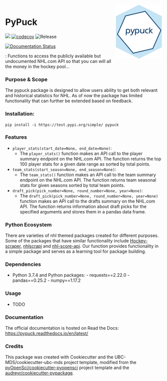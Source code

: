 <img src="img/pypuck_logo.png" width="150" align = "right">

# PyPuck

![](https://github.com/UBC-MDS/pypuck/workflows/build/badge.svg) [![codecov](https://codecov.io/gh/UBC-MDS/pypuck/branch/master/graph/badge.svg)](https://codecov.io/gh/UBC-MDS/pypuck) ![Release](https://github.com/UBC-MDS/pypuck/workflows/Release/badge.svg)

[![Documentation Status](https://readthedocs.org/projects/pypuck/badge/?version=latest)](https://pypuck.readthedocs.io/en/latest/?badge=latest)

: Functions to access the publicly available but undocumented NHL.com API so that you can will all the money in the hockey pool...

### Purpose & Scope
The pypuck package is designed to allow users ability to get both relevant and historical statistics for NHL. As of now the package has limited functionality that can further be extended based on feedback.     

### Installation:

```
pip install -i https://test.pypi.org/simple/ pypuck
```

### Features

- `player_stats(start_date=None, end_date=None)`:
	- The `player_stats()` function makes an API call to the player summary endpoint on the NHL.com API. The function returns the top 100 player stats for a given date range as sorted by total points.
- `team_stats(start_season=None, end_season=None)`:
	- The `team_stats()` function makes an API call to the team summary endpoint on the NHL.com API. The function returns team seasonal stats for given seasons sorted by total team points.
- `draft_pick(pick_number=None, round_number=None, year=None)`:
	- The `draft_pick(pick_number=None, round_number=None, year=None)` function makes an API call to the drafts summary on the NHL.com API. The function returns information about draft picks for the specified arguments and stores them in a pandas data frame. 

### Python Ecosystem
There are varieties of nhl themed packages created for different purposes. Some of the packages that have similar functionality include [Hockey-scraper](https://github.com/HarryShomer/Hockey-Scraper), [nhlscrapi](https://pythonhosted.org/nhlscrapi/) and [nhl-score-api](https://github.com/peruukki/nhl-score-api). Our function provides functionality in a simple package and serves as a learning tool for package building.  


### Dependencies
- Python 3.7.4 and Python packages:
      - requests==2.22.0
      - pandas==0.25.2
      - numpy==1.17.2

### Usage
- TODO


### Documentation
The official documentation is hosted on Read the Docs: <https://pypuck.readthedocs.io/en/latest/>

### Credits
This package was created with Cookiecutter and the UBC-MDS/cookiecutter-ubc-mds project template, modified from the [pyOpenSci/cookiecutter-pyopensci](https://github.com/pyOpenSci/cookiecutter-pyopensci) project template and the [audreyr/cookiecutter-pypackage](https://github.com/audreyr/cookiecutter-pypackage).
